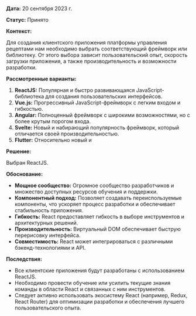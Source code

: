 
**Дата:** 20 сентября 2023 г.

**Статус:** Принято

**Контекст:** 

Для создания клиентского приложения платформы управления рецептами нам необходимо выбрать соответствующий фреймворк или библиотеку. От этого выбора зависит пользовательский опыт, скорость загрузки приложения, а также производительность и возможности разработки.

**Рассмотренные варианты:**

1. **ReactJS:** Популярная и быстро развивающаяся JavaScript-библиотека для создания пользовательских интерфейсов.
2. **Vue.js:** Прогрессивный JavaScript-фреймворк с легким входом и гибкостью.
3. **Angular:** Полноценный фреймворк с широкими возможностями, но с более крутым порогом входа.
4. **Svelte:** Новый и набирающий популярность фреймворк, который отличается своей производительностью.
5. **Flutter:** Относительно новый и 

**Решение:**

Выбран ReactJS.

**Обоснование:**

- **Мощное сообщество:** Огромное сообщество разработчиков и множество доступных ресурсов обучения и поддержки.
- **Компонентный подход:** Позволяет создавать переиспользуемые компоненты, что ускоряет процесс разработки и обеспечивает стабильность приложения.
- **Гибкость:** React предоставляет гибкость в выборе инструментов и архитектурных решений.
- **Производительность:** Виртуальный DOM обеспечивает быструю перерисовку интерфейса.
- **Совместимость:** React может интегрироваться с различными бэкенд-технологиями и API.

**Последствия:**

- Все клиентские приложения будут разработаны с использованием ReactJS.
- Необходимо провести обучение или усилить текущие знания команды в области React и связанных с ним инструментов.
- Следует активно использовать экосистему React (например, Redux, React Router) для оптимизации разработки и обеспечения лучшего пользовательского опыта.

